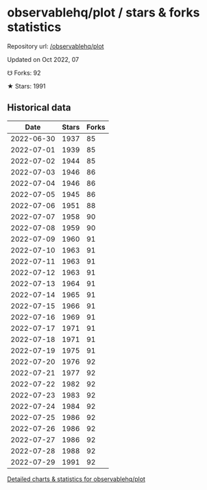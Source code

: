 # observablehq/plot / stars & forks statistics

Repository url: [/observablehq/plot](https://github.com/observablehq/plot)

Updated on Oct 2022, 07

☋ Forks: 92

★ Stars: 1991

## Historical data
| Date | Stars | Forks |
|------|-------|-------|
| 2022-06-30 | 1937 | 85 | 
| 2022-07-01 | 1939 | 85 | 
| 2022-07-02 | 1944 | 85 | 
| 2022-07-03 | 1946 | 86 | 
| 2022-07-04 | 1946 | 86 | 
| 2022-07-05 | 1945 | 86 | 
| 2022-07-06 | 1951 | 88 | 
| 2022-07-07 | 1958 | 90 | 
| 2022-07-08 | 1959 | 90 | 
| 2022-07-09 | 1960 | 91 | 
| 2022-07-10 | 1963 | 91 | 
| 2022-07-11 | 1963 | 91 | 
| 2022-07-12 | 1963 | 91 | 
| 2022-07-13 | 1964 | 91 | 
| 2022-07-14 | 1965 | 91 | 
| 2022-07-15 | 1966 | 91 | 
| 2022-07-16 | 1969 | 91 | 
| 2022-07-17 | 1971 | 91 | 
| 2022-07-18 | 1971 | 91 | 
| 2022-07-19 | 1975 | 91 | 
| 2022-07-20 | 1976 | 92 | 
| 2022-07-21 | 1977 | 92 | 
| 2022-07-22 | 1982 | 92 | 
| 2022-07-23 | 1983 | 92 | 
| 2022-07-24 | 1984 | 92 | 
| 2022-07-25 | 1986 | 92 | 
| 2022-07-26 | 1986 | 92 | 
| 2022-07-27 | 1986 | 92 | 
| 2022-07-28 | 1988 | 92 | 
| 2022-07-29 | 1991 | 92 | 


[Detailed charts & statistics for observablehq/plot](https://reviewgithub.com/rep/observablehq/plot)
